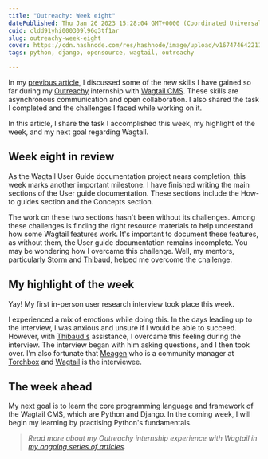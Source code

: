 ```yaml
---
title: "Outreachy: Week eight"
datePublished: Thu Jan 26 2023 15:28:04 GMT+0000 (Coordinated Universal Time)
cuid: cldd91yhi000309l96g3tf1ar
slug: outreachy-week-eight
cover: https://cdn.hashnode.com/res/hashnode/image/upload/v1674746422116/bd5c631d-24df-4931-a7e8-bbbeafc85b63.png
tags: python, django, opensource, wagtail, outreachy

---
```


In my [previous article](https://activuscode.hashnode.dev/outreachy-week-seven), I discussed some of the new skills I have gained so far during my [Outreachy](https://www.outreachy.org/) internship with [Wagtail CMS](https://wagtail.org/). These skills are asynchronous communication and open collaboration. I also shared the task I completed and the challenges I faced while working on it.

In this article, I share the task I accomplished this week, my highlight of the week, and my next goal regarding Wagtail.

## Week eight in review

As the Wagtail User Guide documentation project nears completion, this week marks another important milestone. I have finished writing the main sections of the User guide documentation. These sections include the How-to guides section and the Concepts section.

The work on these two sections hasn't been without its challenges. Among these challenges is finding the right resource materials to help understand how some Wagtail features work. It's important to document these features, as without them, the User guide documentation remains incomplete. You may be wondering how I overcame this challenge. Well, my mentors, particularly [Storm](https://github.com/Stormheg) and [Thibaud](https://github.com/thibaudcolas), helped me overcome the challenge.

## My highlight of the week

Yay! My first in-person user research interview took place this week.

I experienced a mix of emotions while doing this. In the days leading up to the interview, I was anxious and unsure if I would be able to succeed. However, with [Thibaud's](https://github.com/thibaudcolas) assistance, I overcame this feeling during the interview. The interview began with him asking questions, and I then took over. I’m also fortunate that [Meagen](https://github.com/vossisboss) who is a community manager at [Torchbox](https://torchbox.com/) and [Wagtail](https://wagtail.org/) is the interviewee.

## The week ahead

My next goal is to learn the core programming language and framework of the Wagtail CMS, which are Python and Django. In the coming week, I will begin my learning by practising Python's fundamentals.

> *Read more about my Outreachy internship experience with Wagtail in* [*my ongoing series of articles*](https://activuscode.hashnode.dev/)*.*
